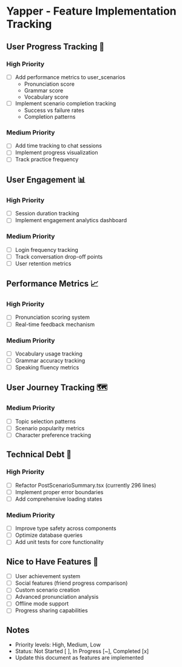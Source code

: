 # Yapper - Feature Implementation Tracking

## User Progress Tracking 🎯

### High Priority
- [ ] Add performance metrics to user_scenarios
  - Pronunciation score
  - Grammar score
  - Vocabulary score
- [ ] Implement scenario completion tracking
  - Success vs failure rates
  - Completion patterns

### Medium Priority
- [ ] Add time tracking to chat sessions
- [ ] Implement progress visualization
- [ ] Track practice frequency

## User Engagement 📊

### High Priority
- [ ] Session duration tracking
- [ ] Implement engagement analytics dashboard

### Medium Priority
- [ ] Login frequency tracking
- [ ] Track conversation drop-off points
- [ ] User retention metrics

## Performance Metrics 📈

### High Priority
- [ ] Pronunciation scoring system
- [ ] Real-time feedback mechanism

### Medium Priority
- [ ] Vocabulary usage tracking
- [ ] Grammar accuracy tracking
- [ ] Speaking fluency metrics

## User Journey Tracking 🗺️

### Medium Priority
- [ ] Topic selection patterns
- [ ] Scenario popularity metrics
- [ ] Character preference tracking

## Technical Debt 🔧

### High Priority
- [ ] Refactor PostScenarioSummary.tsx (currently 296 lines)
- [ ] Implement proper error boundaries
- [ ] Add comprehensive loading states

### Medium Priority
- [ ] Improve type safety across components
- [ ] Optimize database queries
- [ ] Add unit tests for core functionality

## Nice to Have Features 🌟

- [ ] User achievement system
- [ ] Social features (friend progress comparison)
- [ ] Custom scenario creation
- [ ] Advanced pronunciation analysis
- [ ] Offline mode support
- [ ] Progress sharing capabilities

## Notes
- Priority levels: High, Medium, Low
- Status: Not Started [ ], In Progress [~], Completed [x]
- Update this document as features are implemented